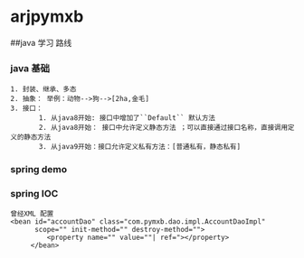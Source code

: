 # arjpymxb
##java 学习 路线
### java 基础
    1. 封装、继承、多态     
    2. 抽象： 举例：动物-->狗-->[2ha,金毛]
    3. 接口：
           1. 从java8开始: 接口中增加了``Default`` 默认方法
           2. 从java8开始： 接口中允许定义静态方法 ；可以直接通过接口名称，直接调用定义的静态方法
           3. 从java9开始：接口允许定义私有方法：[普通私有，静态私有]
### spring demo 
### spring IOC
    曾经XML 配置
    <bean id="accountDao" class="com.pymxb.dao.impl.AccountDaoImpl" 
          scope="" init-method="" destroy-method="">
             <property name="" value=""| ref="></property>
         </bean>    
    